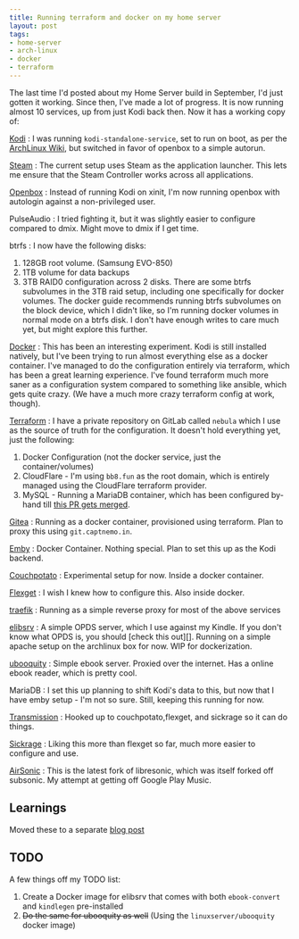 ```yaml
---
title: Running terraform and docker on my home server
layout: post
tags:
- home-server
- arch-linux
- docker
- terraform
---
```


The last time I'd posted about my Home Server build in September, I'd just gotten it working. Since then, I've made a lot of progress. It is now running almost 10 services, up from just Kodi back then. Now it has a working copy of:

[Kodi][kodi]
: I was running `kodi-standalone-service`, set to run on boot, as per the [ArchLinux Wiki][kodi-wiki-standalone], but switched in favor of openbox to a simple autorun.

[Steam][steam]
: The current setup uses Steam as the application launcher. This lets me ensure that the Steam Controller works across all applications.

[Openbox][openbox]
: Instead of running Kodi on xinit, I'm now running openbox with autologin against a non-privileged user.

PulseAudio
: I tried fighting it, but it was slightly easier to configure compared to dmix. Might move to dmix if I get time.

btrfs
: I now have the following disks:
1. 128GB root volume. (Samsung EVO-850)
2. 1TB volume for data backups
3. 3TB RAID0 configuration across 2 disks.
There are some btrfs subvolumes in the 3TB raid setup, including one specifically for docker volumes. The docker guide recommends running btrfs subvolumes on the block device, which I didn't like, so I'm running docker volumes in normal mode on a btrfs disk. I don't have enough writes to care much yet, but might explore this further.

[Docker][docker]
: This has been an interesting experiment. Kodi is still installed natively, but I've been trying to run almost everything else as a docker container. I've managed to do the configuration entirely via terraform, which has been a great learning experience. I've found terraform much more saner as a configuration system compared to something like ansible, which gets quite crazy. (We have a much more crazy terraform config at work, though).

[Terraform][tf]
: I have a private repository on GitLab called `nebula` which I use as the source of truth for the configuration. It doesn't hold everything yet, just the following:
1. Docker Configuration (not the docker service, just the container/volumes)
2. CloudFlare - I'm using `bb8.fun` as the root domain, which is entirely managed using the CloudFlare terraform provider.
3. MySQL - Running a MariaDB container, which has been configured by-hand till [this PR gets merged][pr].

[Gitea][gitea]
: Running as a docker container, provisioned using terraform. Plan to proxy this using `git.captnemo.in`.

[Emby][emby]
: Docker Container. Nothing special. Plan to set this up as the Kodi backend.

[Couchpotato][couchpotato]
: Experimental setup for now. Inside a docker container.

[Flexget][flexget]
: I wish I knew how to configure this. Also inside docker.

[traefik][traefik]
: Running as a simple reverse proxy for most of the above services

[elibsrv][elibsrv]
: A simple OPDS server, which I use against my Kindle. If you don't know what OPDS is, you should [check this out][]. Running on a simple apache setup on the archlinux box for now. WIP for dockerization.

[ubooquity][ubooquity]
: Simple ebook server. Proxied over the internet. Has a online ebook reader, which is pretty cool.

MariaDB
: I set this up planning to shift Kodi's data to this, but now that I have emby setup - I'm not so sure. Still, keeping this running for now.

[Transmission][transmission]
: Hooked up to couchpotato,flexget, and sickrage so it can do things.

[Sickrage][sickrage]
: Liking this more than flexget so far, much more easier to configure and use.

[AirSonic][airsonic]
: This is the latest fork of libresonic, which was itself forked off subsonic. My attempt at getting off Google Play Music.

## Learnings

Moved these to a separate [blog post](/blog/2017/12/180/home-server-learnings/)

## TODO

A few things off my TODO list:

1. Create a Docker image for elibsrv that comes with both `ebook-convert` and `kindlegen` pre-installed
2. ~~Do the same for ubooquity as well~~ (Using the `linuxserver/ubooquity` docker image)

[kodi-wiki-standalone]: https://wiki.archlinux.org/index.php/Kodi#Kodi-standalone-service
[pr]: https://github.com/hashicorp/go-version/pull/34
[sickrage]: https://sickrage.github.io/
[transmission]: https://transmissionbt.com/
[kodi]: https://kodi.tv/
[steam]: http://store.steampowered.com/linux
[openbox]: http://openbox.org/wiki/Main_Page
[docker]: https://www.docker.com/
[tf]: https://www.terraform.io/
[gitea]: https://github.com/go-gitea/gitea
[emby]: https://emby.media/
[couchpotato]: https://couchpota.to/
[flexget]: https://flexget.com/
[traefik]: https://traefik.io/
[elibsrv]: http://elibsrv.sourceforge.net/
[ubooquity]: https://vaemendis.net/ubooquity/
[airsonic]: https://airsonic.github.io/